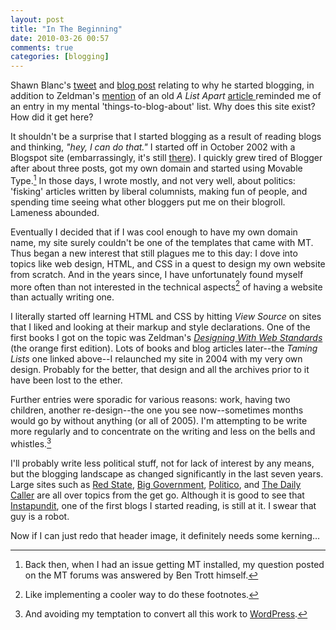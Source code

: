 ```yaml
---
layout: post  
title: "In The Beginning"  
date: 2010-03-26 00:57  
comments: true  
categories: [blogging]
---
```


Shawn Blanc's [tweet][1] and [blog post][2] relating to why he started blogging, in addition to Zeldman's [mention][3] of an old _A List Apart_ [article ][4]reminded me of an entry in my mental 'things-to-blog-about' list. Why does this site exist? How did it get here? 

It shouldn't be a surprise that I started blogging as a result of reading blogs and thinking, _"hey, I can do that."_ I started off in October 2002 with a Blogspot site (embarrassingly, it's still [there][5]). I quickly grew tired of Blogger after about three posts, got my own domain and started using Movable Type.[^1] In those days, I wrote mostly, and not very well, about politics: 'fisking' articles written by liberal columnists, making fun of people, and spending time seeing what other bloggers put me on their blogroll. Lameness abounded. 

Eventually I decided that if I was cool enough to have my own domain name, my site surely couldn't be one of the templates that came with MT. Thus began a new interest that still plagues me to this day: I dove into topics like web design, HTML, and CSS in a quest to design my own website from scratch. And in the years since, I have unfortunately found myself more often than not interested in the technical aspects[^2] of having a website than actually writing one. 

I literally started off learning HTML and CSS by hitting _View Source_ on sites that I liked and looking at their markup and style declarations. One of the first books I got on the topic was Zeldman's _[Designing With Web Standards][6]_ (the orange first edition). Lots of books and blog articles later--the _Taming Lists_ one linked above--I relaunched my site in 2004 with my very own design. Probably for the better, that design and all the archives prior to it have been lost to the ether. 

Further entries were sporadic for various reasons: work, having two children, another re-design--the one you see now--sometimes months would go by without anything (or all of 2005). I'm attempting to be write more regularly and to concentrate on the writing and less on the bells and whistles.[^3] 

I'll probably write less political stuff, not for lack of interest by any means, but the blogging landscape as changed significantly in the last seven years. Large sites such as [Red State][7], [Big Government][8], [Politico][9], and [The Daily Caller][10] are all over topics from the get go. Although it is good to see that [Instapundit][11], one of the first blogs I started reading, is still at it. I swear that guy is a robot. 

Now if I can just redo that header image, it definitely needs some kerning…


[^1]: Back then, when I had an issue getting MT installed, my question posted on the MT forums was answered by Ben Trott himself.

[^2]: Like implementing a cooler way to do these footnotes.

[^3]: And avoiding my temptation to convert all this work to [WordPress][12].

   [1]: http://twitter.com/shawnblanc/status/11064863709
   [2]: http://shawnblanc.net/2010/03/hines-blanc-interview/
   [3]: http://www.zeldman.com/2010/03/25/a-list-apart-just-the-stats/
   [4]: http://www.alistapart.com/articles/taminglists/
   [5]: http://sheeran.blogspot.com/
   [6]: http://www.zeldman.com/dwws/
   [7]: http://www.redstate.com/
   [8]: http://biggovernment.com/
   [9]: http://www.politico.com/
   [10]: http://dailycaller.com/
   [11]: http://pajamasmedia.com/instapundit/
   [12]: http://wordpress.org/






 